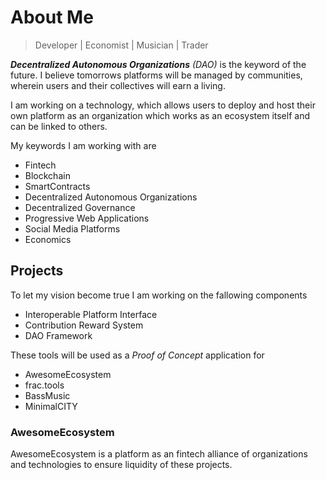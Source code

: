 # About Me

> Developer | Economist | Musician | Trader

***Decentralized Autonomous Organizations*** *(DAO)* is the keyword of the future. I believe tomorrows platforms will be managed by communities, wherein users and their collectives will earn a living.

I am working on a technology, which allows users to deploy and host their own platform as an organization which works as an ecosystem itself and can be linked to others.

My keywords I am working with are

- Fintech
- Blockchain
- SmartContracts
- Decentralized Autonomous Organizations
- Decentralized Governance
- Progressive Web Applications
- Social Media Platforms
- Economics

## Projects

To let my vision become true I am working on the fallowing components

- Interoperable Platform Interface
- Contribution Reward System
- DAO Framework

These tools will be used as a *Proof of Concept* application for

- AwesomeEcosystem
- frac.tools
- BassMusic
- MinimalCITY

### AwesomeEcosystem

AwesomeEcosystem is a platform as an fintech alliance of organizations and technologies to ensure liquidity of these projects.
